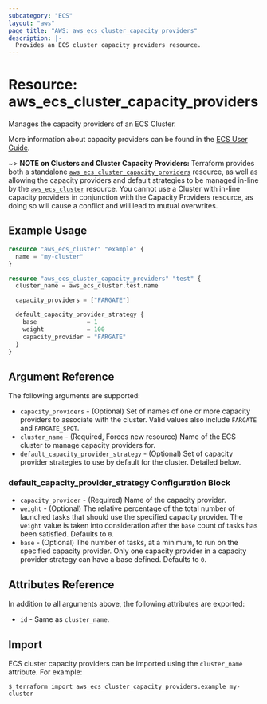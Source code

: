 ```yaml
---
subcategory: "ECS"
layout: "aws"
page_title: "AWS: aws_ecs_cluster_capacity_providers"
description: |-
  Provides an ECS cluster capacity providers resource.
---
```


# Resource: aws_ecs_cluster_capacity_providers

Manages the capacity providers of an ECS Cluster.

More information about capacity providers can be found in the [ECS User Guide](https://docs.aws.amazon.com/AmazonECS/latest/developerguide/cluster-capacity-providers.html).

~> **NOTE on Clusters and Cluster Capacity Providers:** Terraform provides both a standalone [`aws_ecs_cluster_capacity_providers`](ecs_cluster_capacity_providers.html) resource, as well as allowing the capacity providers and default strategies to be managed in-line by the [`aws_ecs_cluster`](ecs_cluster.html) resource. You cannot use a Cluster with in-line capacity providers in conjunction with the Capacity Providers resource, as doing so will cause a conflict and will lead to mutual overwrites.

## Example Usage

```terraform
resource "aws_ecs_cluster" "example" {
  name = "my-cluster"
}

resource "aws_ecs_cluster_capacity_providers" "test" {
  cluster_name = aws_ecs_cluster.test.name

  capacity_providers = ["FARGATE"]

  default_capacity_provider_strategy {
    base              = 1
    weight            = 100
    capacity_provider = "FARGATE"
  }
}
```

## Argument Reference

The following arguments are supported:

* `capacity_providers` - (Optional) Set of names of one or more capacity providers to associate with the cluster. Valid values also include `FARGATE` and `FARGATE_SPOT`.
* `cluster_name` - (Required, Forces new resource) Name of the ECS cluster to manage capacity providers for.
* `default_capacity_provider_strategy` - (Optional) Set of capacity provider strategies to use by default for the cluster. Detailed below.

### default_capacity_provider_strategy Configuration Block

* `capacity_provider` - (Required) Name of the capacity provider.
* `weight` - (Optional) The relative percentage of the total number of launched tasks that should use the specified capacity provider. The `weight` value is taken into consideration after the `base` count of tasks has been satisfied. Defaults to `0`.
* `base` - (Optional) The number of tasks, at a minimum, to run on the specified capacity provider. Only one capacity provider in a capacity provider strategy can have a base defined. Defaults to `0`.

## Attributes Reference

In addition to all arguments above, the following attributes are exported:

* `id` - Same as `cluster_name`.

## Import

ECS cluster capacity providers can be imported using the `cluster_name` attribute. For example:

```
$ terraform import aws_ecs_cluster_capacity_providers.example my-cluster
```

